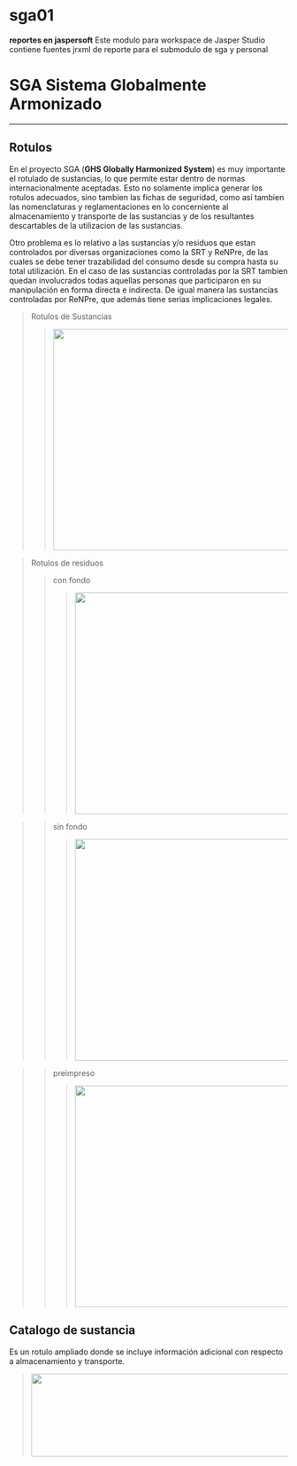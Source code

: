 # sga01
**reportes en jaspersoft**
Este modulo para workspace de Jasper Studio contiene fuentes jrxml de reporte para el submodulo de sga y personal

# **SGA Sistema Globalmente Armonizado**
---

## Rotulos
En el proyecto SGA (**GHS Globally Harmonized System**) es muy importante el rotulado de sustancias, lo que permite estar dentro de normas internacionalmente 
aceptadas. Esto no solamente implica generar los rotulos adecuados, sino tambien las fichas de seguridad, como así tambien las 
nomenclaturas y reglamentaciones en lo concerniente al almacenamiento y transporte de las sustancias y de los resultantes 
descartables de la utilizacion de las sustancias.

Otro problema es lo relativo a las sustancias y/o residuos  que estan controlados por diversas organizaciones como la 
SRT y ReNPre,
de las cuales se debe tener trazabilidad del consumo desde su compra hasta su total utilización. En el caso de las sustancias 
controladas por la SRT tambien quedan involucrados todas aquellas personas que participaron en su manipulación en forma directa 
e indirecta. De igual manera las sustancias controladas por ReNPre, que además tiene serias implicaciones legales.

> Rotulos de Sustancias
>> <img src="https://user-images.githubusercontent.com/5493036/191299682-bff77bd5-017b-4321-8b65-af0ad8f8dee1.png" width="600" height="400">

> Rotulos de residuos
>> con fondo
>>> <img src="https://user-images.githubusercontent.com/5493036/191298621-1275c1e1-dd4d-415b-9d34-c88b740b83f1.png" width="600" height="400">

>> sin fondo
>>> <img src="https://user-images.githubusercontent.com/5493036/191298855-6dbdda0e-f3dc-4a2f-ba75-8cb57caed876.png" width="600" height="400">

>> preimpreso
>>> <img src="https://user-images.githubusercontent.com/5493036/191299212-92efad98-4fbc-4e88-a3ea-57ad8834e55e.png" width="600" height="400">


## Catalogo de sustancia
Es un rotulo ampliado donde se incluye información adicional con respecto a almacenamiento y transporte.
> <img src="https://user-images.githubusercontent.com/5493036/191310168-bc2c989a-8f12-4b19-967a-39fbb801ba11.png" width="600" height="150">

